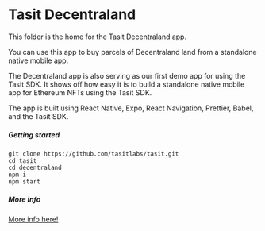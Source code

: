 # Tasit Decentraland

This folder is the home for the Tasit Decentraland app.

You can use this app to buy parcels of Decentraland land from a standalone native mobile app.

The Decentraland app is also serving as our first demo app for using the Tasit SDK. It shows off how easy it is to build a standalone native mobile app for Ethereum NFTs using the Tasit SDK.

The app is built using React Native, Expo, React Navigation, Prettier, Babel, and the Tasit SDK.

##### Getting started

```
git clone https://github.com/tasitlabs/tasit.git
cd tasit
cd decentraland
npm i
npm start
```

##### More info

[More info here!](https://github.com/tasitlabs/tasit)

